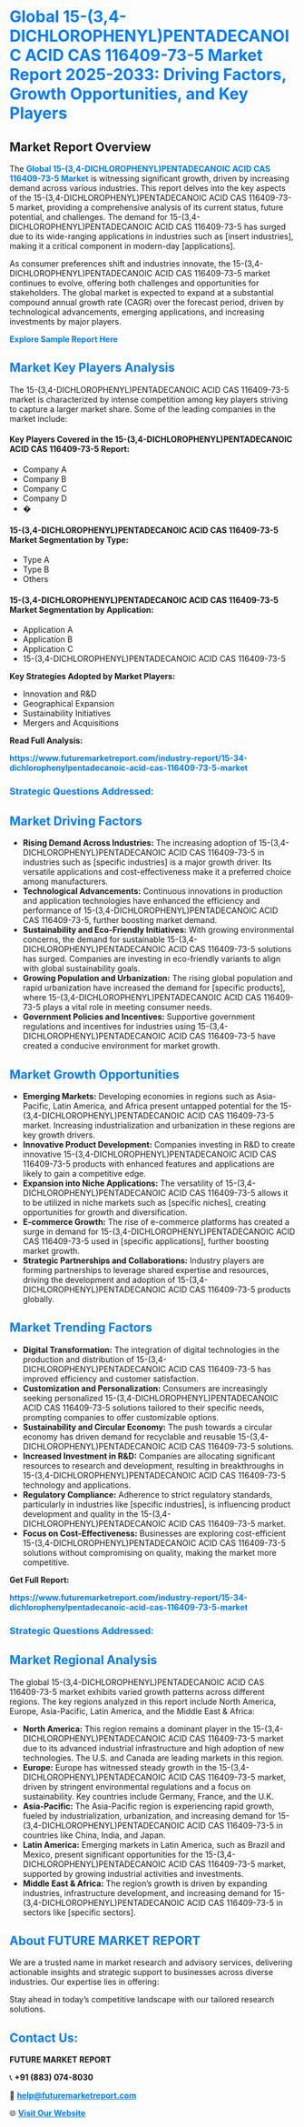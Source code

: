 <h1 style="color: #007BFF;">Global 15-(3,4-DICHLOROPHENYL)PENTADECANOIC ACID CAS 116409-73-5 Market Report 2025-2033: Driving Factors, Growth Opportunities, and Key Players</h1>

<section id="overview">
<h2>Market Report Overview</h2>
<p>The <a href="https://www.futuremarketreport.com/industry-report/15-34-dichlorophenylpentadecanoic-acid-cas-116409-73-5-market" style="color: #007BFF; text-decoration: none;"><strong>Global 15-(3,4-DICHLOROPHENYL)PENTADECANOIC ACID CAS 116409-73-5 Market</strong></a> is witnessing significant growth, driven by increasing demand across various industries. This report delves into the key aspects of the 15-(3,4-DICHLOROPHENYL)PENTADECANOIC ACID CAS 116409-73-5 market, providing a comprehensive analysis of its current status, future potential, and challenges. The demand for 15-(3,4-DICHLOROPHENYL)PENTADECANOIC ACID CAS 116409-73-5 has surged due to its wide-ranging applications in industries such as [insert industries], making it a critical component in modern-day [applications].</p>
<p>As consumer preferences shift and industries innovate, the 15-(3,4-DICHLOROPHENYL)PENTADECANOIC ACID CAS 116409-73-5 market continues to evolve, offering both challenges and opportunities for stakeholders. The global market is expected to expand at a substantial compound annual growth rate (CAGR) over the forecast period, driven by technological advancements, emerging applications, and increasing investments by major players.</p>
</section>

<section id="overview">
<p><a href="https://www.futuremarketreport.com/request-sample/reportId=119486" style="color: #007BFF; text-decoration: none;"><strong>Explore Sample Report Here</strong></a></p>
</section>

<section id="key-players">
<h2 style="color: #007BFF;">Market Key Players Analysis</h2>
<p>The 15-(3,4-DICHLOROPHENYL)PENTADECANOIC ACID CAS 116409-73-5 market is characterized by intense competition among key players striving to capture a larger market share. Some of the leading companies in the market include:</p>
<h4>Key Players Covered in the 15-(3,4-DICHLOROPHENYL)PENTADECANOIC ACID CAS 116409-73-5 Report:</h4>
<ul><li>Company A</li><li>Company B</li><li>Company C</li><li>Company D</li><li>�</li></ul>
<h4>15-(3,4-DICHLOROPHENYL)PENTADECANOIC ACID CAS 116409-73-5 Market Segmentation by Type:</h4>
<ul><li>Type A</li><li>Type B</li><li>Others</li></ul>

<h4>15-(3,4-DICHLOROPHENYL)PENTADECANOIC ACID CAS 116409-73-5 Market Segmentation by Application:</h4>
<ul><li>Application A</li><li>Application B</li><li>Application C</li><li>15-(3,4-DICHLOROPHENYL)PENTADECANOIC ACID CAS 116409-73-5</li></ul>
<p><strong>Key Strategies Adopted by Market Players:</strong></p>
<ul>
<li>Innovation and R&D</li>
<li>Geographical Expansion</li>
<li>Sustainability Initiatives</li>
<li>Mergers and Acquisitions</li>
</ul>
</section>

<section>
<p><strong>Read Full Analysis: </strong></p><a href="https://www.futuremarketreport.com/industry-report/15-34-dichlorophenylpentadecanoic-acid-cas-116409-73-5-market" style="color: #007BFF; text-decoration: none;"><strong>https://www.futuremarketreport.com/industry-report/15-34-dichlorophenylpentadecanoic-acid-cas-116409-73-5-market</strong></a>
<h3 style="color: #007BFF;">Strategic Questions Addressed:</h3>
</section>

<section id="driving-factors">
<h2 style="color: #007BFF;">Market Driving Factors</h2>
<ul>
<li><strong>Rising Demand Across Industries:</strong> The increasing adoption of 15-(3,4-DICHLOROPHENYL)PENTADECANOIC ACID CAS 116409-73-5 in industries such as [specific industries] is a major growth driver. Its versatile applications and cost-effectiveness make it a preferred choice among manufacturers.</li>
<li><strong>Technological Advancements:</strong> Continuous innovations in production and application technologies have enhanced the efficiency and performance of 15-(3,4-DICHLOROPHENYL)PENTADECANOIC ACID CAS 116409-73-5, further boosting market demand.</li>
<li><strong>Sustainability and Eco-Friendly Initiatives:</strong> With growing environmental concerns, the demand for sustainable 15-(3,4-DICHLOROPHENYL)PENTADECANOIC ACID CAS 116409-73-5 solutions has surged. Companies are investing in eco-friendly variants to align with global sustainability goals.</li>
<li><strong>Growing Population and Urbanization:</strong> The rising global population and rapid urbanization have increased the demand for [specific products], where 15-(3,4-DICHLOROPHENYL)PENTADECANOIC ACID CAS 116409-73-5 plays a vital role in meeting consumer needs.</li>
<li><strong>Government Policies and Incentives:</strong> Supportive government regulations and incentives for industries using 15-(3,4-DICHLOROPHENYL)PENTADECANOIC ACID CAS 116409-73-5 have created a conducive environment for market growth.</li>
</ul>
</section>

<section id="growth-opportunities">
<h2 style="color: #007BFF;">Market Growth Opportunities</h2>
<ul>
<li><strong>Emerging Markets:</strong> Developing economies in regions such as Asia-Pacific, Latin America, and Africa present untapped potential for the 15-(3,4-DICHLOROPHENYL)PENTADECANOIC ACID CAS 116409-73-5 market. Increasing industrialization and urbanization in these regions are key growth drivers.</li>
<li><strong>Innovative Product Development:</strong> Companies investing in R&D to create innovative 15-(3,4-DICHLOROPHENYL)PENTADECANOIC ACID CAS 116409-73-5 products with enhanced features and applications are likely to gain a competitive edge.</li>
<li><strong>Expansion into Niche Applications:</strong> The versatility of 15-(3,4-DICHLOROPHENYL)PENTADECANOIC ACID CAS 116409-73-5 allows it to be utilized in niche markets such as [specific niches], creating opportunities for growth and diversification.</li>
<li><strong>E-commerce Growth:</strong> The rise of e-commerce platforms has created a surge in demand for 15-(3,4-DICHLOROPHENYL)PENTADECANOIC ACID CAS 116409-73-5 used in [specific applications], further boosting market growth.</li>
<li><strong>Strategic Partnerships and Collaborations:</strong> Industry players are forming partnerships to leverage shared expertise and resources, driving the development and adoption of 15-(3,4-DICHLOROPHENYL)PENTADECANOIC ACID CAS 116409-73-5 products globally.</li>
</ul>
</section>

<section id="trending-factors">
<h2 style="color: #007BFF;">Market Trending Factors</h2>
<ul>
<li><strong>Digital Transformation:</strong> The integration of digital technologies in the production and distribution of 15-(3,4-DICHLOROPHENYL)PENTADECANOIC ACID CAS 116409-73-5 has improved efficiency and customer satisfaction.</li>
<li><strong>Customization and Personalization:</strong> Consumers are increasingly seeking personalized 15-(3,4-DICHLOROPHENYL)PENTADECANOIC ACID CAS 116409-73-5 solutions tailored to their specific needs, prompting companies to offer customizable options.</li>
<li><strong>Sustainability and Circular Economy:</strong> The push towards a circular economy has driven demand for recyclable and reusable 15-(3,4-DICHLOROPHENYL)PENTADECANOIC ACID CAS 116409-73-5 solutions.</li>
<li><strong>Increased Investment in R&D:</strong> Companies are allocating significant resources to research and development, resulting in breakthroughs in 15-(3,4-DICHLOROPHENYL)PENTADECANOIC ACID CAS 116409-73-5 technology and applications.</li>
<li><strong>Regulatory Compliance:</strong> Adherence to strict regulatory standards, particularly in industries like [specific industries], is influencing product development and quality in the 15-(3,4-DICHLOROPHENYL)PENTADECANOIC ACID CAS 116409-73-5 market.</li>
<li><strong>Focus on Cost-Effectiveness:</strong> Businesses are exploring cost-efficient 15-(3,4-DICHLOROPHENYL)PENTADECANOIC ACID CAS 116409-73-5 solutions without compromising on quality, making the market more competitive.</li>
</ul>
</section>

<section>
<p><strong>Get Full Report: </strong></p><a href="https://www.futuremarketreport.com/industry-report/15-34-dichlorophenylpentadecanoic-acid-cas-116409-73-5-market" style="color: #007BFF; text-decoration: none;"><strong>https://www.futuremarketreport.com/industry-report/15-34-dichlorophenylpentadecanoic-acid-cas-116409-73-5-market</strong></a>
<h3 style="color: #007BFF;">Strategic Questions Addressed:</h3>
</section>


<section id="regional-analysis">
<h2 style="color: #007BFF;">Market Regional Analysis</h2>
<p>The global 15-(3,4-DICHLOROPHENYL)PENTADECANOIC ACID CAS 116409-73-5 market exhibits varied growth patterns across different regions. The key regions analyzed in this report include North America, Europe, Asia-Pacific, Latin America, and the Middle East & Africa:</p>
<ul>
<li><strong>North America:</strong> This region remains a dominant player in the 15-(3,4-DICHLOROPHENYL)PENTADECANOIC ACID CAS 116409-73-5 market due to its advanced industrial infrastructure and high adoption of new technologies. The U.S. and Canada are leading markets in this region.</li>
<li><strong>Europe:</strong> Europe has witnessed steady growth in the 15-(3,4-DICHLOROPHENYL)PENTADECANOIC ACID CAS 116409-73-5 market, driven by stringent environmental regulations and a focus on sustainability. Key countries include Germany, France, and the U.K.</li>
<li><strong>Asia-Pacific:</strong> The Asia-Pacific region is experiencing rapid growth, fueled by industrialization, urbanization, and increasing demand for 15-(3,4-DICHLOROPHENYL)PENTADECANOIC ACID CAS 116409-73-5 in countries like China, India, and Japan.</li>
<li><strong>Latin America:</strong> Emerging markets in Latin America, such as Brazil and Mexico, present significant opportunities for the 15-(3,4-DICHLOROPHENYL)PENTADECANOIC ACID CAS 116409-73-5 market, supported by growing industrial activities and investments.</li>
<li><strong>Middle East & Africa:</strong> The region’s growth is driven by expanding industries, infrastructure development, and increasing demand for 15-(3,4-DICHLOROPHENYL)PENTADECANOIC ACID CAS 116409-73-5 in sectors like [specific sectors].</li>
</ul>
</section>

<footer>
<h2 style="color: #007BFF;">About FUTURE MARKET REPORT</h2>
<p>We are a trusted name in market research and advisory services, delivering actionable insights and strategic support to businesses across diverse industries. Our expertise lies in offering:</p>

<p>Stay ahead in today’s competitive landscape with our tailored research solutions.</p>

<h2 style="color: #007BFF;">Contact Us:</h2>
<p><strong>FUTURE MARKET REPORT</strong></p>
<p>📞 <strong>+91 (883) 074-8030</strong></p>
<p>📧 <strong><a href="mailto:help@futuremarketreport.com" style="color: #007BFF;">help@futuremarketreport.com</a></strong></p>
<p>🌐 <strong><a href="https://www.futuremarketreport.com/" style="color: #007BFF;">Visit Our Website</a></strong></p>
</footer>